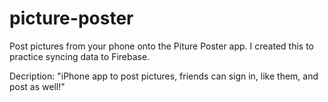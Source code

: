 # picture-poster

Post pictures from your phone onto the Piture Poster app. I created this to practice syncing data to Firebase.

Decription: "iPhone app to post pictures, friends can sign in, like them, and post as well!"
